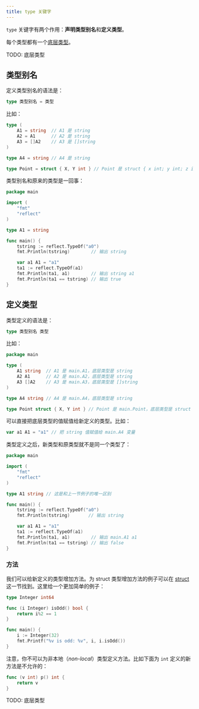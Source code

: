 ```yaml
---
title: type 关键字
---
```


`type` 关键字有两个作用：**声明类型别名**和**定义类型**。

每个类型都有一个[底层类型](https://golang.org/ref/spec#Types)。

TODO: 底层类型

## 类型别名

定义类型别名的语法是：

```go
type 类型别名 = 类型
```

比如：

```go
type (
    A1 = string  // A1 是 string
    A2 = A1      // A2 是 string
    A3 = []A2    // A3 是 []string
)

type A4 = string // A4 是 string

type Point = struct { X, Y int } // Point 是 struct { x int; y int; z int }
```

类型别名和原来的类型是一回事：

```go
package main

import (
	"fmt"
	"reflect"
)

type A1 = string

func main() {
	tstring := reflect.TypeOf("a0")
	fmt.Println(tstring)        // 输出 string

	var a1 A1 = "a1"
	ta1 := reflect.TypeOf(a1)
	fmt.Println(ta1, a1)        // 输出 string a1
	fmt.Println(ta1 == tstring) // 输出 true
}
```

## 定义类型

类型定义的语法是：

```go
type 类型别名 类型
```

比如：

```go
package main

type (
    A1 string  // A1 是 main.A1，底层类型是 string
    A2 A1      // A2 是 main.A2，底层类型是 string
    A3 []A2    // A3 是 main.A3，底层类型是 []string
)

type A4 string // A4 是 main.A4，底层类型是 string

type Point struct { X, Y int } // Point 是 main.Point，底层类型是 struct { x int; y int; z int }
```

可以直接把底层类型的值赋值给新定义的类型。比如：

```go
var a1 A1 = "a1" // 把 string 值赋值给 main.A4 变量
```

类型定义之后，新类型和原类型就不是同一个类型了：

```go
package main

import (
	"fmt"
	"reflect"
)

type A1 string // 这是和上一节例子的唯一区别

func main() {
	tstring := reflect.TypeOf("a0")
	fmt.Println(tstring)       // 输出 string

	var a1 A1 = "a1"
	ta1 := reflect.TypeOf(a1)
	fmt.Println(ta1, a1)        // 输出 main.A1 a1
	fmt.Println(ta1 == tstring) // 输出 false
}
```

### 方法

我们可以给新定义的类型增加方法。为 struct 类型增加方法的例子可以在 [struct](./struct/#方法) 这一节找到。这里给一个更加简单的例子：

```go
type Integer int64

func (i Integer) isOdd() bool {
	return i%2 == 1
}

func main() {
	i := Integer(32)
	fmt.Printf("%v is odd: %v", i, i.isOdd())
}
```

注意，你不可以为非本地（*non-local*）类型定义方法。比如下面为 `int` 定义的新方法是不允许的：

```go
func (v int) p() int {
	return v
}
```

TODO: 底层类型